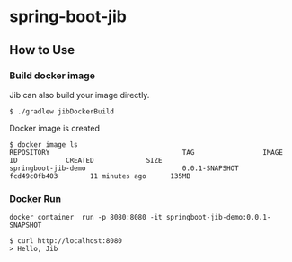 # spring-boot-jib

## How to Use
### Build docker image 
Jib can also build your image directly.

```
$ ./gradlew jibDockerBuild
```

Docker image is created
```
$ docker image ls
REPOSITORY                                 TAG                 IMAGE ID            CREATED             SIZE
springboot-jib-demo                        0.0.1-SNAPSHOT      fcd49c0fb403        11 minutes ago      135MB
```

### Docker Run

```
docker container  run -p 8080:8080 -it springboot-jib-demo:0.0.1-SNAPSHOT
```
 
```
$ curl http://localhost:8080
> Hello, Jib
```
